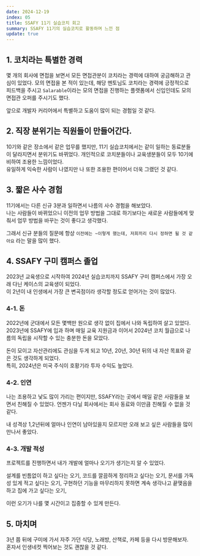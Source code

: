 ```yaml
---
date: 2024-12-19
index: 05
title: SSAFY 11기 실습코치 회고
summary: SSAFY 11기의 실습코치로 활동하며 느낀 점
update: true
---
```


## 1. 코치라는 특별한 경력
몇 개의 회사에 면접을 보면서 모든 면접관분이 코치라는 경력에 대하여 궁금해하고 관심이 있었다. 모의 면접을 본 적이 있는데, 해당 멘토님도 코치라는 경력에 긍정적으로 피드백을 주시고 `Salarable`이라는 모의 면접을 진행하는 플랫폼에서 신입인데도 모의면접관 오퍼를 주시기도 했다.  

앞으로 개발자 커리어에서 특별하고 도움이 많이 되는 경험일 것 같다.

## 2. 직장 분위기는 직원들이 만들어간다.
10기와 같은 장소에서 같은 업무를 했지만, 11기 실습코치에서는 같이 일하는 동료분들이 달라지면서 분위기도 바뀌었다. 개인적으로 코치분들이나 교육생분들이 모두 10기에 비하여 조용한 느낌이었다.  
유일하게 익숙한 사람이 나였지만 나 또한 조용한 편이어서 더욱 그랬던 것 같다.

## 3. 짧은 사수 경험
11기에서는 다른 신규 3분과 일하면서 나름의 사수 경험을 해보았다.  
나는 사람들이 바뀌었으니 이전의 업무 방법을 그대로 하기보다는 새로운 사람들에게 맞춰서 업무 방법을 바꾸는 것이 좋다고 생각했다.  

그래서 신규 분들의 질문에 항상 `이전에는 ~이렇게 했는데, 저희끼리 다시 정하면 될 것 같아요` 라는 말을 많이 했다.  

## 4. SSAFY 구미 캠퍼스 졸업
2023년 교육생으로 시작하여 2024년 실습코치까지 SSAFY 구미 캠퍼스에서 가장 오래 다닌 케이스의 교육생이 되었다.  
이 2년이 내 인생에서 가장 큰 변곡점이라 생각할 정도로 얻어가는 것이 많았다.

### 4-1. 돈
2022년에 군대에서 모든 몇백만 원으로 생각 없이 집에서 나와 독립하여 살고 있었다. 2023년에 SSAFY에 입과 하며 매일 교육 지원금과 이어서 2024년 코치 월급으로 나름의 독립을 시작할 수 있는 충분한 돈을 모았다.  

돈이 모이고 자산관리에도 관심을 두게 되고 10년, 20년, 30년 뒤의 내 자산 목표와 같은 것도 생각하게 되었다.  
특히, 2024년은 미국 주식이 호황기라 투자 수익도 높았다.

### 4-2. 인연
나는 조용하고 낯도 많이 가리는 편이지만, SSAFY라는 곳에서 매일 같은 사람들을 보면서 친해질 수 있었다. 언젠가 다닐 회사에서는 회사 동료와 이만큼 친해질 수 없을 것 같다.

내 성격상 1,2년뒤에 얼마나 인연이 남아있을지 모르지만 오래 보고 싶은 사람들을 많이 만나서 좋았다.

### 4-3. 개발 적성
프로젝트를 진행하면서 내가 개발에 얼마나 오기가 생기는지 알 수 있었다. 

설계를 빈틈없이 하고 싶다는 오기, 코드를 깔끔하게 정리하고 싶다는 오기, 문서를 가독성 있게 적고 싶다는 오기, 구현하던 기능을 마무리하지 못하면 계속 생각나고 끝맺음을 하고 집에 가고 싶다는 오기,  

이런 오기가 나를 몇 시간이고 집중할 수 있게 만든다.  

## 5. 마치며
3년 쯤 뒤에 구미에 가서 자주 가던 식당, 노래방, 산책로, 카페 등을 다시 방문해보자. 혼자서 인생네컷 찍어보는 것도 괜찮을 것 같다.
